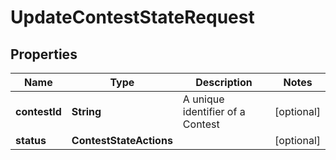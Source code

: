 

# UpdateContestStateRequest


## Properties

Name | Type | Description | Notes
------------ | ------------- | ------------- | -------------
**contestId** | **String** | A unique identifier of a Contest |  [optional]
**status** | **ContestStateActions** |  |  [optional]



